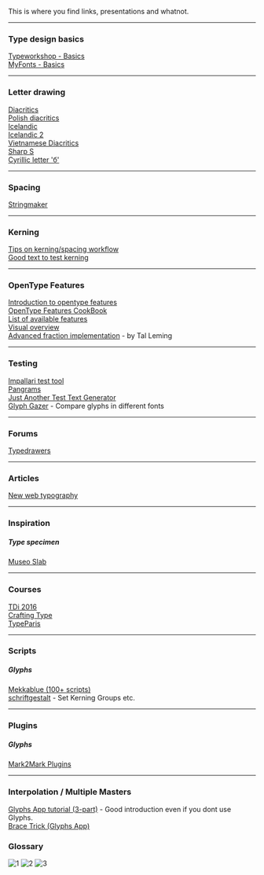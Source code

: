 This is where you find links, presentations and whatnot.  

---

### Type design basics
[Typeworkshop - Basics](http://www.typeworkshop.com/index.php?id1=type-basics)  
[MyFonts - Basics](https://foundry.myfonts.com/guides/#type-design-basics)  

---

### Letter drawing
[Diacritics](http://diacritics.typo.cz/index.php?id=1)  
[Polish diacritics](http://www.twardoch.com/download/polishhowto/intro.html)  
[Icelandic](http://66.147.242.192/~operinan/2/2.11/index.htm)  
[Icelandic 2](http://font.is/letur-the-making-of-thorn-thorn-eth-eth/)  
[Vietnamese Diacritics](https://vietnamesetypography.com/)  
[Sharp S](https://typography.guru/journal/german-sharp-s-design/)  
[Cyrillic letter 'б'](http://typejournal.ru/en/articles/Cyrillic-Be-Vision)  

---

### Spacing
[Stringmaker](http://tools.ninastoessinger.com/stringmaker/index.php)  

---

### Kerning
[Tips on kerning/spacing workflow](http://graphicdesign.stackexchange.com/questions/68245/what-are-some-common-kerning-pairs)  
[Good text to test kerning](http://www.logofontandlettering.com/kernking.html)  

---

### OpenType Features
[Introduction to opentype features](http://ilovetypography.com/OpenType/opentype-features.html)  
[OpenType Features CookBook](http://opentypecookbook.com/)  
[List of available features](https://en.wikipedia.org/wiki/List_of_typographic_features)  
[Visual overview](https://typofonderie.com/font-support/opentype-features/)  
[Advanced fraction implementation](http://web.archive.org/web/20130325033504/http://talleming.com/2009/10/01/fraction-fever-2/) - by Tal Leming  

---

### Testing
[Impallari test tool](http://www.impallari.com/testing/)  
[Pangrams](http://clagnut.com/blog/2380/)  
[Just Another Test Text Generator](http://justanotherfoundry.com/generator)  
[Glyph Gazer](https://typeresources.github.io/glyph-gazer/) - Compare glyphs in different fonts  

---

### Forums
[Typedrawers](http://typedrawers.com)  

---

### Articles
[New web typography](https://www.robinrendle.com/essays/new-web-typography/)  

---

### Inspiration

##### Type specimen
[Museo Slab](http://www.exljbris.com/pdf/Museo_Slab_specimen.pdf)  

---

### Courses
[TDi 2016](http://typefacedesign.net/courses/tdi/)  
[Crafting Type](http://craftingtype.com)  
[TypeParis](https://www.typeparis.com/)  

---

### Scripts

##### Glyphs
[Mekkablue (100+ scripts)](https://github.com/mekkablue/Glyphs-Scripts)  
[schriftgestalt](https://github.com/schriftgestalt/Glyphs-Scripts/) - Set Kerning Groups etc.  

---

### Plugins

##### Glyphs
[Mark2Mark Plugins](https://github.com/Mark2Mark/Glyphsapp-Plugins)  

---

### Interpolation / Multiple Masters

[Glyphs App tutorial (3-part)](https://www.glyphsapp.com/tutorials/multiple-masters-part-1-setting-up-masters) - Good introduction even if you dont use Glyphs.  
[Brace Trick (Glyphs App)](https://glyphsapp.com/tutorials/additional-masters-for-individual-glyphs-the-brace-trick)  

### Glossary

![1](http://imgur.com/onHygND.jpg)
![2](http://i.imgur.com/GvNHeSv.jpg)
![3](http://i.imgur.com/fhjk1BN.jpg)
